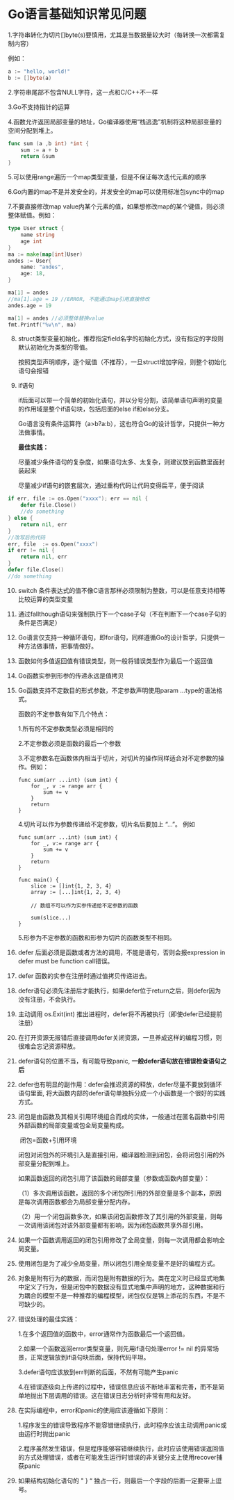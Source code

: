 # Go语言基础知识常见问题

1.字符串转化为切片[]byte(s)要慎用，尤其是当数据量较大时（每转换一次都需复制内容）

例如：

```go
a := "hello, world!"
b := []byte(a)
```

2.字符串尾部不包含NULL字符，这一点和C/C++不一样

3.Go不支持指针的运算

4.函数允许返回局部变量的地址，Go编译器使用“栈逃逸”机制将这种局部变量的空间分配到堆上。

```Go
func sum (a ,b int) *int {
	sum := a + b 
	return &sum
}
```

5.可以使用range遍历一个map类型变量，但是不保证每次迭代元素的顺序

6.Go内置的map不是并发安全的，并发安全的map可以使用标准包sync中的map

7.不要直接修改map value内某个元素的值，如果想修改map的某个键值，则必须整体赋值。例如：

```go
type User struct {
	name string
	age int
}
ma := make(map[int]User)
andes := User{
	name: "andes",
	age: 18,
}

ma[1] = andes
//ma[1].age = 19 //ERROR, 不能通过map引用直接修改
andes.age = 19

ma[1] = andes //必须整体替换value
fmt.Printf("%v\n", ma)
```

8. struct类型变量初始化，推荐指定field名字的初始化方式，没有指定的字段则默认初始化为类型的零值。

   按照类型声明顺序，逐个赋值（不推荐），一旦struct增加字段，则整个初始化语句会报错

9. if语句

   if后面可以带一个简单的初始化语句，并以分号分割，该简单语句声明的变量的作用域是整个if语句块，包括后面的else if和else分支。

   Go语言没有条件运算符（a>b?a:b），这也符合Go的设计哲学，只提供一种方法做事情。

   **最佳实践：**

   尽量减少条件语句的复杂度，如果语句太多、太复杂，则建议放到函数里面封装起来

   尽量减少if语句的嵌套层次，通过重构代码让代码变得扁平，便于阅读

```go
if err, file := os.Open("xxxx"); err == nil {
    defer file.Close()
    //do something
} else {
    return nil, err
}
//改写后的代码
err, file  := os.Open("xxxx")
if err != nil {
    return nil, err
}
defer file.Close()
//do something
```

10. switch 条件表达式的值不像C语言那样必须限制为整数，可以是任意支持相等比较运算的类型变量

11. 通过fallthough语句来强制执行下一个case子句（不在判断下一个case子句的条件是否满足）

12. Go语言仅支持一种循环语句，即for语句，同样遵循Go的设计哲学，只提供一种方法做事情，把事情做好。

13. 函数如何多值返回值有错误类型，则一般将错误类型作为最后一个返回值

14. Go函数实参到形参的传递永远是值拷贝

15. Go函数支持不定数目的形式参数，不定参数声明使用param ...type的语法格式。

    函数的不定参数有如下几个特点：

    1.所有的不定参数类型必须是相同的

    2.不定参数必须是函数的最后一个参数

    3.不定参数名在函数体内相当于切片，对切片的操作同样适合对不定参数的操作。例如：

    ```
    func sum(arr ...int) (sum int) {
    	for _, v := range arr {
    		sum += v 
    	}
    	return
    }
    ```

    4.切片可以作为参数传递给不定参数，切片名后要加上 “...”。 例如

    ```
    func sum(arr ...int) (sum int) {
    	for _, v:= range arr {
    		sum += v
    	}
    	return
    }
    
    func main() {
    	slice := []int{1, 2, 3, 4}
    	array := [...]int{1, 2, 3, 4}
    
        // 数组不可以作为实参传递给不定参数的函数
        
        sum(slice...)
    }
    ```

    5.形参为不定参数的函数和形参为切片的函数类型不相同。

16. defer 后面必须是函数或者方法的调用，不能是语句，否则会报expression in defer must be function call错误。

17. defer 函数的实参在注册时通过值拷贝传递进去。

18. defer语句必须先注册后才能执行，如果defer位于return之后，则defer因为没有注册，不会执行。

19. 主动调用 os.Exit(int) 推出进程时，defer将不再被执行（即使defer已经提前注册）

20. 在打开资源无报错后直接调用defer关闭资源，一旦养成这样的编程习惯，则很难会忘记资源释放。

21. defer语句的位置不当，有可能导致panic, **一般defer语句放在错误检查语句之后**

22. defer也有明显的副作用：defer会推迟资源的释放，defer尽量不要放到循环语句里面, 将大函数内部的defer语句单独拆分成一个小函数是一个很好的实践方式。

23. 闭包是由函数及其相关引用环境组合而成的实体，一般通过在匿名函数中引用外部函数的局部变量或包全局变量构成。

    ​															闭包=函数+引用环境

    闭包对闭包外的环境引入是直接引用，编译器检测到闭包，会将闭包引用的外部变量分配到堆上。

    如果函数返回的闭包引用了该函数的局部变量（参数或函数内部变量）：

    （1）多次调用该函数，返回的多个闭包所引用的外部变量是多个副本，原因是每次调用函数都会为局部变量分配内存。

    （2）用一个闭包函数多次，如果该闭包函数修改了其引用的外部变量，则每一次调用该闭包对该外部变量都有影响，因为闭包函数共享外部引用。

24. 如果一个函数调用返回的闭包引用修改了全局变量，则每一次调用都会影响全局变量。

25. 使用闭包是为了减少全局变量，所以闭包引用全局变量不是好的编程方式。

26. 对象是附有行为的数据，而闭包是附有数据的行为。类在定义时已经显式地集中定义了行为，但是闭包中的数据没有显式地集中声明的地方，这种数据和行为耦合的模型不是一种推荐的编程模型，闭包仅仅是锦上添花的东西，不是不可缺少的。

27. 错误处理的最佳实践：

    1.在多个返回值的函数中，error通常作为函数最后一个返回值。

    2.如果一个函数返回error类型变量，则先用if语句处理error != nil 的异常场景，正常逻辑放到if语句块后面，保持代码平坦。

    3.defer语句应该放到err判断的后面，不然有可能产生panic

    4.在错误逐级向上传递的过程中，错误信息应该不断地丰富和完善，而不是简单地抛出下层调用的错误。这在错误日志分析时非常有用和友好。

28. 在实际编程中，error和panic的使用应该遵循如下原则：

    1.程序发生的错误导致程序不能容错继续执行，此时程序应该主动调用panic或由运行时抛出panic

    2.程序虽然发生错误，但是程序能够容错继续执行，此时应该使用错误返回值的方式处理错误，或者在可能发生运行时错误的非关键分支上使用recover捕获panic

29. 如果结构初始化语句的 " } “ 独占一行，则最后一个字段的后面一定要带上逗号。